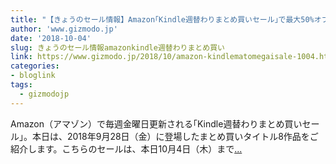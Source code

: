 ```yaml
---
title: "【きょうのセール情報】Amazon｢Kindle週替わりまとめ買いセール｣で最大50%オフ！ 『ゴルフは気持ち』や『彼女のいる彼氏（完全版） 矢島光・著作集』がお買い得に"
author: 'www.gizmodo.jp'
date: '2018-10-04'
slug: きょうのセール情報amazonkindle週替わりまとめ買い
link: https://www.gizmodo.jp/2018/10/amazon-kindlematomegaisale-1004.html
categories:
- bloglink
tags:
  - gizmodojp
---
```


Amazon（アマゾン）で毎週金曜日更新される｢Kindle週替わりまとめ買いセール｣。本日は、2018年9月28日（金）に登場したまとめ買いタイトル8作品をご紹介します。こちらのセールは、本日10月4日（木）まで[... <i class="fas fa-external-link-alt"></i>](https://www.gizmodo.jp/2018/10/amazon-kindlematomegaisale-1004.html)

